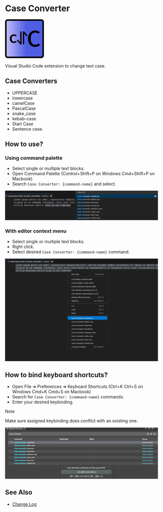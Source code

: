 # Case Converter

![Image](./lib/icon.png)

Visual Studio Code extension to change text case.

## Case Converters

- UPPERCASE
- lowercase
- camelCase
- PascalCase
- snake_case
- kebab-case
- Start Case
- Sentence case.

## How to use?

### Using command palette

- Select single or multiple text blocks.
- Open Command Palette (Control+Shift+P on Windows Cmd+Shift+P on Macbook)
- Search `Case Converter: {command-name}` and select.

![Command Palette Screenshot](./lib/command-palette.jpg)

### With editor context menu

- Select single or multiple text blocks.
- Right click.
- Select desired `Case Converter: {command-name}` command.

![Editor Context Screenshot](./lib/editor-context.jpg)

## How to bind keyboard shortcuts?

- Open File ➜ Preferences ➜ Keyboard Shortcuts (Ctrl+K Ctrl+S on Windows Cmd+K Cmd+S on Macbook)
- Search for `Case Converter: {command-name}` commands.
- Enter your desired keybinding.
  
> [!NOTE]
> Make sure assigned keybinding does conflict with an existing one.

![Key Bindings](./lib/key-bindings.jpg)

## See Also

- [Change Log](./CHANGELOG.md)
